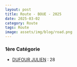```yaml
---
layout: post
title: Route - BOUE - 2025
date: 2025-03-02
category: Route
tags: Route
image: assets/img/blog/road.png
---
```


### 1ère Catégorie
- [DUFOUR JULIEN](https://teamspecializedlille.cc/coureurs/dufourjulien) : 28

